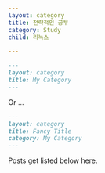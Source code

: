 ```yaml
---
layout: category
title: 전략적인 공부
category: Study
child: 리눅스

---
```



```md
---
layout: category
title: My Category
---
```

Or ...

```md
---
layout: category
title: Fancy Title
category: My Category
---
```

Posts get listed below here.

